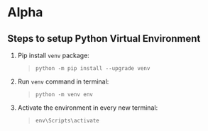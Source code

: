 # Alpha

## Steps to setup Python Virtual Environment

1. Pip install `venv` package:
   > `python -m pip install --upgrade venv`
2. Run `venv` command in terminal:
   > `python -m venv env`
3. Activate the environment in every new terminal:
   > `env\Scripts\activate`